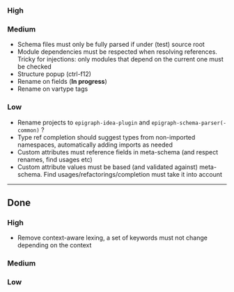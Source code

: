 ### High

### Medium
- Schema files must only be fully parsed if under (test) source root
- Module dependencies must be respected when resolving references. Tricky for injections: only modules that depend on the current one must be checked
- Structure popup (ctrl-f12)
- Rename on fields (**In progress**)
- Rename on vartype tags

### Low
- Rename projects to `epigraph-idea-plugin` and `epigraph-schema-parser(-common)` ?
- Type ref completion should suggest types from non-imported namespaces, automatically adding imports as needed
- Custom attributes must reference fields in meta-schema (and respect renames, find usages etc)
- Custom attribute values must be based (and validated against) meta-schema. Find usages/refactorings/completion must take it into account

---
## Done
### High
- Remove context-aware lexing, a set of keywords must not change depending on the context

### Medium

### Low
